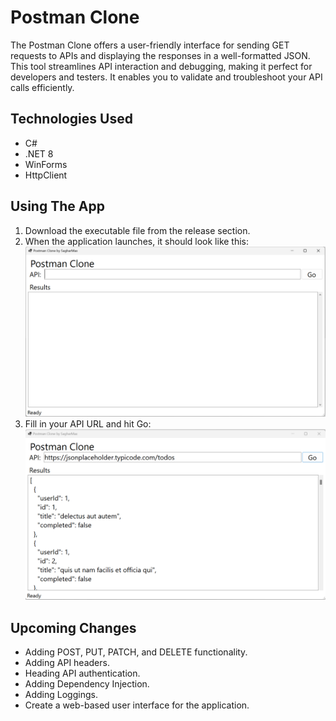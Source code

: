 # Postman Clone
The Postman Clone offers a user-friendly interface for sending GET requests to APIs and displaying the responses in a well-formatted JSON. This tool streamlines API interaction and debugging, making it perfect for developers and testers. It enables you to validate and troubleshoot your API calls efficiently.

## Technologies Used
* C#
* .NET 8
* WinForms
* HttpClient

## Using The App
1. Download the executable file from the release section.
2. When the application launches, it should look like this:
![Postman Clone App ready to run](Images/Screenshot1.png "Ready to Run")
3. Fill in your API URL and hit Go:
![Postman Clone App ready to run](Images/Screenshot2.png "Run Results")

## Upcoming Changes
* Adding POST, PUT, PATCH, and DELETE functionality.
* Adding API headers.
* Heading API authentication.
* Adding Dependency Injection.
* Adding Loggings.
* Create a web-based user interface for the application.